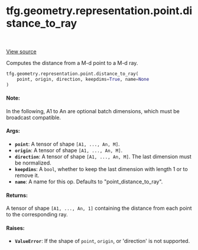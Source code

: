 <div itemscope itemtype="http://developers.google.com/ReferenceObject">
<meta itemprop="name" content="tfg.geometry.representation.point.distance_to_ray" />
<meta itemprop="path" content="Stable" />
</div>

# tfg.geometry.representation.point.distance_to_ray

<!-- Insert buttons and diff -->

<table class="tfo-notebook-buttons tfo-api" align="left">
</table>

<a target="_blank" href="https://github.com/tensorflow/graphics/blob/master/tensorflow_graphics/geometry/representation/point.py">View source</a>



Computes the distance from a M-d point to a M-d ray.

```python
tfg.geometry.representation.point.distance_to_ray(
    point, origin, direction, keepdims=True, name=None
)
```



<!-- Placeholder for "Used in" -->


#### Note:

In the following, A1 to An are optional batch dimensions, which must be
broadcast compatible.



#### Args:


* <b>`point`</b>: A tensor of shape `[A1, ..., An, M]`.
* <b>`origin`</b>: A tensor of shape `[A1, ..., An, M]`.
* <b>`direction`</b>: A tensor of shape `[A1, ..., An, M]`. The last dimension must be
  normalized.
* <b>`keepdims`</b>: A `bool`, whether to keep the last dimension with length 1 or to
  remove it.
* <b>`name`</b>: A name for this op. Defaults to "point_distance_to_ray".


#### Returns:

A tensor of shape `[A1, ..., An, 1]` containing the distance from each point
to the corresponding ray.



#### Raises:


* <b>`ValueError`</b>: If the shape of `point`, `origin`, or 'direction' is not
supported.